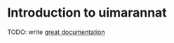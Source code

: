 # Introduction to uimarannat

TODO: write [great documentation](http://jacobian.org/writing/great-documentation/what-to-write/)
